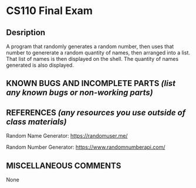 # CS110 Final Exam

## Desription ##
A program that randomly generates a random number, then uses that number to genererate a random quantity of names, then arranged into a list. That list of names is then displayed on the shell. The quantity of names generated is also displayed.

## KNOWN BUGS AND INCOMPLETE PARTS *(list any known bugs or non-working parts)*

## REFERENCES *(any resources you use outside of class materials)*
Random Name Generator: https://randomuser.me/

Random Number Generator: https://www.randomnumberapi.com/

## MISCELLANEOUS COMMENTS ##
None

